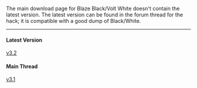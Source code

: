 The main download page for Blaze Black/Volt White doesn't contain the latest version. The latest version can be found in the forum thread for the hack; it is compatible with a good dump of Black/White.

---

#### Latest Version

[v3.2](https://projectpokemon.org/home/forums/topic/13244-pok%C3%A9mon-blaze-black-pok%C3%A9mon-volt-white/page/10/#comment-283679)

#### Main Thread

[v3.1](https://projectpokemon.org/home/files/file/2466-pok%C3%A9mon-blaze-black-pok%C3%A9mon-volt-white/)
